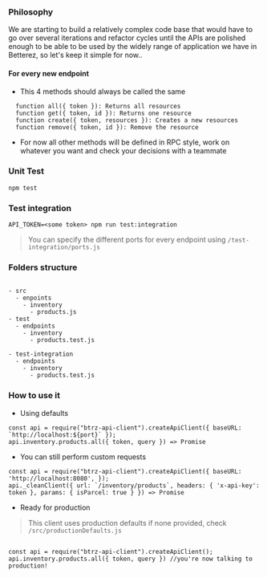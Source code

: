 ### Philosophy

We are starting to build a relatively complex code base that would have to go over several iterations and refactor cycles until the APIs are polished enough to be able to be used by the widely range of application we have in Betterez, so let's keep it simple for now..

#### For every new endpoint

- This 4 methods should always be called the same

````
  function all({ token }): Returns all resources
  function get({ token, id }): Returns one resource
  function create({ token, resources }): Creates a new resources
  function remove({ token, id }): Remove the resource
````

- For now all other methods will be defined in RPC style, work on whatever you want and check your decisions with a teammate

### Unit Test

```
npm test
```

### Test integration

```
API_TOKEN=<some token> npm run test:integration
```

> You can specify the different ports for every endpoint using `/test-integration/ports.js`

### Folders structure

````

- src
  - enpoints
    - inventory
      - products.js
- test
  - endpoints
    - inventory
      - products.test.js

- test-integration
  - endpoints
    - inventory
      - products.test.js

````

### How to use it


- Using defaults

````
const api = require("btrz-api-client").createApiClient({ baseURL: `http://localhost:${port}` });
api.inventory.products.all({ token, query }) => Promise

````

- You can still perform custom requests

````
const api = require("btrz-api-client").createApiClient({ baseURL: 'http://localhost:8080', });
api._cleanClient({ url: `/inventory/products`, headers: { 'x-api-key': token }, params: { isParcel: true } }) => Promise

````

- Ready for production

> This client uses production defaults if none provided, check `/src/productionDefaults.js`

````

const api = require("btrz-api-client").createApiClient();
api.inventory.products.all({ token, query }) //you're now talking to production!

````

